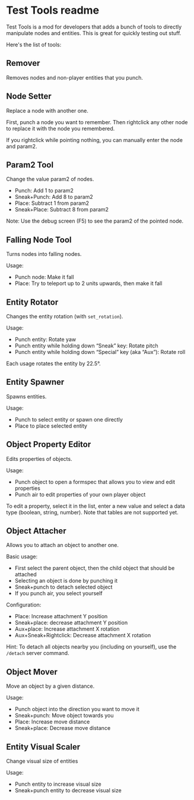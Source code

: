 # Test Tools readme

Test Tools is a mod for developers that adds a bunch of tools to directly manipulate nodes and entities. This is great for quickly testing out stuff.

Here's the list of tools:

## Remover
Removes nodes and non-player entities that you punch.

## Node Setter
Replace a node with another one.

First, punch a node you want to remember.
Then rightclick any other node to replace it with the node you remembered.

If you rightclick while pointing nothing, you can manually enter the node and param2.

## Param2 Tool
Change the value param2 of nodes.

* Punch: Add 1 to param2
* Sneak+Punch: Add 8 to param2
* Place: Subtract 1 from param2
* Sneak+Place: Subtract 8 from param2

Note: Use the debug screen (F5) to see the param2 of the pointed node.

## Falling Node Tool
Turns nodes into falling nodes.

Usage:

* Punch node: Make it fall
* Place: Try to teleport up to 2 units upwards, then make it fall

## Entity Rotator
Changes the entity rotation (with `set_rotation`).

Usage:

* Punch entity: Rotate yaw
* Punch entity while holding down “Sneak” key: Rotate pitch 
* Punch entity while holding down “Special” key (aka “Aux”): Rotate roll

Each usage rotates the entity by 22.5°.

## Entity Spawner
Spawns entities.

Usage:

* Punch to select entity or spawn one directly
* Place to place selected entity

## Object Property Editor
Edits properties of objects.

Usage:

* Punch object to open a formspec that allows you to view and edit properties
* Punch air to edit properties of your own player object

To edit a property, select it in the list, enter a new value and select a data type (boolean, string, number).
Note that tables are not supported yet.

## Object Attacher
Allows you to attach an object to another one.

Basic usage:
* First select the parent object, then the child object that should be attached
* Selecting an object is done by punching it
* Sneak+punch to detach selected object
* If you punch air, you select yourself

Configuration:
* Place: Increase attachment Y position
* Sneak+place: decrease attachment Y position
* Aux+place: Increase attachment X rotation
* Aux+Sneak+Rightclick: Decrease attachment X rotation

Hint: To detach all objects nearby you (including on yourself), use the
`/detach` server command.

## Object Mover
Move an object by a given distance.

Usage:
* Punch object into the direction you want to move it
* Sneak+punch: Move object towards you
* Place: Increase move distance
* Sneak+place: Decrease move distance

## Entity Visual Scaler
Change visual size of entities

Usage:

* Punch entity to increase visual size
* Sneak+punch entity to decrease visual size
